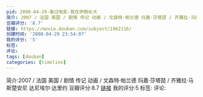 ```yaml
---
pid: 2008-04-29-看过电影-我在伊朗长大
简介: 2007 / 法国 美国 / 剧情 传记 动画 / 文森特·帕兰德 玛嘉·莎塔琵 / 齐雅拉·马斯楚安尼 达尼埃尔·达里约
豆瓣评分: '8.7'
链接: https://movie.douban.com/subject/1962116/
创建时间: '2008-04-29 23:54:07'
我的评分: '5'
标签:
评论:
tags: [douban]
categories: [timeline]
---
```

简介:2007 / 法国 美国 / 剧情 传记 动画 / 文森特·帕兰德 玛嘉·莎塔琵 / 齐雅拉·马斯楚安尼 达尼埃尔·达里约
豆瓣评分:8.7
[链接](https://movie.douban.com/subject/1962116/)
我的评分:5
标签:
评论:
